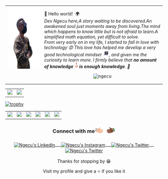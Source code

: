 

<table cellpadding="0">
  <tr style="padding: 0">
    <!-- GitHub Stats Card -->  
    <td valign="top"><img height="200" width="600" src="./me.png"/></td>
    <!-- GitHub Top Language Card -->
    <td valign="top">
	    
👋  Hello world!&nbsp;  🌍
	    <br/>
	  <em>Dev Ngecu here,A story waiting to be discovered.An awakened soul just moments away from living.The mind which happens to know little but is not afraid to learn.A simplified math equation, yet difficult to solve.
	<br/>
	From very early on in my life, I started to fall in love with technology 😍 This love has helped me develop a very good technological mindset <img src="https://github.com/ngecu/ngecu/blob/master/laptop.gif" height="20px"/>, and given me the curiosity to learn more. I firmly believe that **no amount of knowledge <img src="https://github.com/ngecu/ngecu/blob/master/rocket (1).gif" height="18px"> is enough knowledge**. 🧠</em>
	    <p align = "center"> <samp> <img src = "https://komarev.com/ghpvc/?username=ngecu" alt = "ngecu" /> </samp> </p>
	  </td>
  </tr>
</table>


<table cellpadding="0">
  <tr style="padding: 0">
    <!-- GitHub Stats Card -->  
    <td valign="top"><img height="200" src="https://github-readme-stats.vercel.app/api?username=ngecu&count_private=true&show_icons=true&theme=tokyonight&hide_border=true&custom_title=My%20GitHub%20Stats"/></td>
    <!-- GitHub Top Language Card -->
    <td valign="top"><img height="200" src="https://github-readme-stats.vercel.app/api/top-langs/?username=snsakib&langs_count=6&layout=compact&theme=tokyonight&hide_border=true&hide=HTML&custom_title=Top%20Languages"/></td>
  </tr>

</table>

[![trophy](https://github-profile-trophy.vercel.app/?username=ngecu&row=1&theme=onedark)](https://github.com/ngecu/github-profile-trophy)

<table cellpadding="0">
  <tr style="padding: 0">
	  <td >
<img height="50" src="https://www.vectorlogo.zone/logos/w3_html5/w3_html5-icon.svg">
	  </td>
    <td >
<img height="50" src="https://www.vectorlogo.zone/logos/python/python-ar21.svg"/>
    </td>
<td>
<img height="50" src="https://www.vectorlogo.zone/logos/reactjs/reactjs-ar21.svg"/>
</td>
	<td>  
<img height="50" src="https://www.vectorlogo.zone/logos/djangoproject/djangoproject-icon.svg"/>
	</td>
	<td>   
<img height="50" src="https://www.vectorlogo.zone/logos/javascript/javascript-ar21.svg"/>
	</td>
	  <td>
<img height="50" src="https://www.vectorlogo.zone/logos/php/php-horizontal.svg"/>
</td>
  </tr>
</table>

<div align="center">
  <h3 align="center">Connect with me<img align="center" src="https://github.com/ngecu/ngecu/blob/master/handshake.gif" height="33px" /></h3> 
</div>
<p align="center">
 <a href="https://www.linkedin.com/in/robinson-ngecu-6a037688/" target="blank">
  <img align="center" alt="Ngecu's LinkedIn" width="30px" src="https://www.vectorlogo.zone/logos/linkedin/linkedin-icon.svg" /> &nbsp; &nbsp;
 </a>
 <a href="https://www.instagram.com/devngecu/" target="blank">
  <img align="center" alt="Ngecu's Instagram" width="30px" src="https://www.vectorlogo.zone/logos/instagram/instagram-icon.svg" /> &nbsp; &nbsp;
 </a>
 <a href="https://twitter.com/_ngecu_" target="blank">
  <img align="center" alt="Ngecu's Twitter" width="30px" src="https://www.vectorlogo.zone/logos/twitter/twitter-official.svg" /> &nbsp; &nbsp;
 </a>
 <a href="https://www.youtube.com/channel/UCUEr3z34uxW_3r0ruUxqzkw" target="blank">
  <img align="center" alt="Ngecu's Twitter" width="30px" src="https://www.vectorlogo.zone/logos/youtube/youtube-icon.svg" />
 </a> 
  <br/>
  <br/>
  Thanks for stopping by 😁<br/>
</p>
<div align="center">
Visit my profile and give a ⭐️ if you like it</p>
</div>


